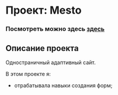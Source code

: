 # Проект: Mesto

### Посмотреть можно здесь [здесь](https://mariachernova.///) 

## Описание проекта
Одностраничный адаптивный сайт. 

В этом проекте я:
* отрабатывала навыки создания форм;